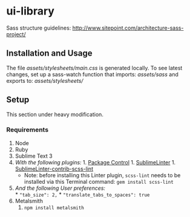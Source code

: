 # ui-library

Sass structure guidelines: http://www.sitepoint.com/architecture-sass-project/

## Installation and Usage

The file _assets/stylesheets/main.css_ is generated locally. To see latest changes, set up a sass-watch function that imports: *assets/sass* and exports to: *assets/stylesheets/*





## Setup

This section under heavy modification.

### Requirements

1. Node
1. Ruby
1. Sublime Text 3
  1. _With the following plugins:_
  	1. [Package Control](https://packagecontrol.io/installation)
  	1. [SublimeLinter](http://sublimelinter.readthedocs.org/en/latest/installation.html)
  	1. [Sublime​Linter-contrib-scss-lint](https://packagecontrol.io/packages/SublimeLinter-contrib-scss-lint)
  		* Note: before installing this Linter plugin, `scss-lint` needs to be installed via this Terminal command: `gem install scss-lint`
  1. _And the following User preferences:_  
    * `"tab_size": 2,`
    * `"translate_tabs_to_spaces": true`
1. Metalsmith
	1. `npm install metalsmith`